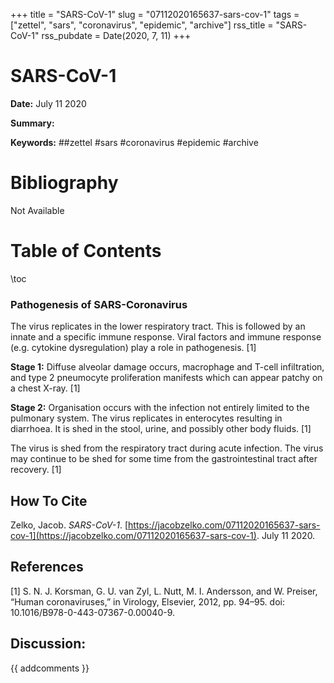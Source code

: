 +++
title = "SARS-CoV-1"
slug = "07112020165637-sars-cov-1"
tags = ["zettel", "sars", "coronavirus", "epidemic", "archive"]
rss_title = "SARS-CoV-1"
rss_pubdate = Date(2020, 7, 11)
+++



SARS-CoV-1
=========

**Date:** July 11 2020

**Summary:** 

**Keywords:** ##zettel #sars #coronavirus #epidemic  #archive

Bibliography
==========

Not Available

Table of Contents
=========

\toc

### Pathogenesis of SARS-Coronavirus

The virus replicates in the lower respiratory tract. This is followed by an innate and a specific immune response. Viral factors and immune response (e.g. cytokine dysregulation) play a role in pathogenesis. [1]

**Stage 1:** Diffuse alveolar damage occurs, macrophage and T-cell infiltration, and type 2 pneumocyte proliferation manifests which can appear patchy on a chest X-ray. [1]

**Stage 2:** Organisation occurs with the infection not entirely limited to the pulmonary system. The virus replicates in enterocytes resulting in diarrhoea. It is shed in the stool, urine, and possibly other body fluids. [1]

The virus is shed from the respiratory tract during acute infection. The virus may continue to be shed for some time from the gastrointestinal tract after recovery. [1]
## How To Cite

 Zelko, Jacob. _SARS-CoV-1_. [https://jacobzelko.com/07112020165637-sars-cov-1](https://jacobzelko.com/07112020165637-sars-cov-1). July 11 2020.
## References

[1] S. N. J. Korsman, G. U. van Zyl, L. Nutt, M. I. Andersson, and W. Preiser, “Human coronaviruses,” in Virology, Elsevier, 2012, pp. 94–95. doi: 10.1016/B978-0-443-07367-0.00040-9.
## Discussion: 

{{ addcomments }}
